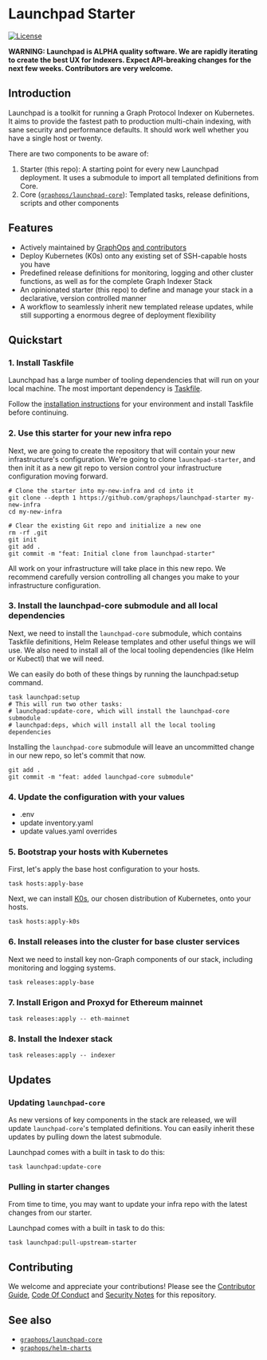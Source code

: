 # Launchpad Starter

[![License](https://img.shields.io/badge/License-Apache%202.0-blue.svg)](https://opensource.org/licenses/Apache-2.0)

**WARNING: Launchpad is ALPHA quality software. We are rapidly iterating to create the best UX for Indexers. Expect API-breaking changes for the next few weeks. Contributors are very welcome.**

## Introduction

Launchpad is a toolkit for running a Graph Protocol Indexer on Kubernetes. It aims to provide the fastest path to production multi-chain indexing, with sane security and performance defaults. It should work well whether you have a single host or twenty.

There are two components to be aware of:

1. Starter (this repo): A starting point for every new Launchpad deployment. It uses a submodule to import all templated definitions from Core.
2. Core ([`graphops/launchpad-core`](https://github.com/graphops/launchpad-core)): Templated tasks, release definitions, scripts and other components

## Features

- Actively maintained by [GraphOps](https://graphops.xyz) [and contributors](https://github.com/graphops/helm-charts/graphs/contributors)
- Deploy Kubernetes (K0s) onto any existing set of SSH-capable hosts you have
- Predefined release definitions for monitoring, logging and other cluster functions, as well as for the complete Graph Indexer Stack
- An opinionated starter (this repo) to define and manage your stack in a declarative, version controlled manner
- A workflow to seamlessly inherit new templated release updates, while still supporting a enormous degree of deployment flexibility

## Quickstart

### 1. Install Taskfile

Launchpad has a large number of tooling dependencies that will run on your local machine. The most important dependency is [Taskfile](https://taskfile.dev).

Follow the [installation instructions](https://taskfile.dev/installation/) for your environment and install Taskfile before continuing.

### 2. Use this starter for your new infra repo

Next, we are going to create the repository that will contain your new infrastructure's configuration. We're going to clone `launchpad-starter`, and then init it as a new git repo to version control your infrastructure configuration moving forward.

```shell
# Clone the starter into my-new-infra and cd into it
git clone --depth 1 https://github.com/graphops/launchpad-starter my-new-infra
cd my-new-infra

# Clear the existing Git repo and initialize a new one
rm -rf .git
git init
git add .
git commit -m "feat: Initial clone from launchpad-starter"
```

All work on your infrastructure will take place in this new repo. We recommend carefully version controlling all changes you make to your infrastructure configuration.

### 3. Install the launchpad-core submodule and all local dependencies

Next, we need to install the `launchpad-core` submodule, which contains Taskfile definitions, Helm Release templates and other useful things we will use. We also need to install all of the local tooling dependencies (like Helm or Kubectl) that we will need.

We can easily do both of these things by running the launchpad:setup command.

```shell
task launchpad:setup
# This will run two other tasks:
# launchpad:update-core, which will install the launchpad-core submodule
# launchpad:deps, which will install all the local tooling dependencies
```

Installing the `launchpad-core` submodule will leave an uncommitted change in our new repo, so let's commit that now.

```shell
git add .
git commit -m "feat: added launchpad-core submodule"
```

### 4. Update the configuration with your values

- .env
- update inventory.yaml
- update values.yaml overrides

### 5. Bootstrap your hosts with Kubernetes

First, let's apply the base host configuration to your hosts.

```shell
task hosts:apply-base
```

Next, we can install [K0s](https://k0sproject.io/), our chosen distribution of Kubernetes, onto your hosts.

```shell
task hosts:apply-k0s
```

### 6. Install releases into the cluster for base cluster services

Next we need to install key non-Graph components of our stack, including monitoring and logging systems.

```shell
task releases:apply-base
```

### 7. Install Erigon and Proxyd for Ethereum mainnet

```shell
task releases:apply -- eth-mainnet
```

### 8. Install the Indexer stack

```shell
task releases:apply -- indexer
```

## Updates

### Updating `launchpad-core`

As new versions of key components in the stack are released, we will update `launchpad-core`'s templated definitions. You can easily inherit these updates by pulling down the latest submodule.

Launchpad comes with a built in task to do this:

```shell
task launchpad:update-core
```

### Pulling in starter changes

From time to time, you may want to update your infra repo with the latest changes from our starter. 

Launchpad comes with a built in task to do this:

```shell
task launchpad:pull-upstream-starter
```

## Contributing

We welcome and appreciate your contributions! Please see the [Contributor Guide](/CONTRIBUTING.md), [Code Of Conduct](/CODE_OF_CONDUCT.md) and [Security Notes](/SECURITY.md) for this repository.

## See also

- [`graphops/launchpad-core`](https://github.com/graphops/launchpad-core)
- [`graphops/helm-charts`](https://github.com/graphops/helm-charts)
